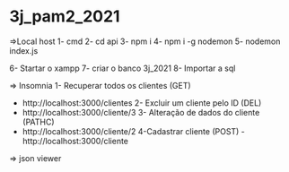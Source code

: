 # 3j_pam2_2021

=>Local host
1- cmd
2- cd api
3- npm i
4- npm i -g nodemon
5- nodemon index.js

6- Startar o xampp
7- criar o banco 3j_2021
8- Importar a sql


=> Insomnia
1- Recuperar todos os clientes (GET)
- http://localhost:3000/clientes
2- Excluir um cliente pelo ID (DEL)
- http://localhost:3000/cliente/3
3- Alteração de dados do cliente (PATHC)
- http://localhost:3000/cliente/2
4-Cadastrar cliente (POST)
-http://localhost:3000/cliente




=> json viewer

